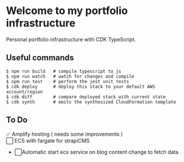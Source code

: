# Welcome to my portfolio infrastructure 

Personal portfolio infrastructure with CDK TypeScript.

## Useful commands
```
$ npm run build   # compile typescript to js
$ npm run watch   # watch for changes and compile
$ npm run test    # perform the jest unit tests
$ cdk deploy      # deploy this stack to your default AWS account/region
$ cdk diff        # compare deployed stack with current state
$ cdk synth       # emits the synthesized CloudFormation template
```


## To Do 
✅ Amplify hosting ( needs some improvements )  
⬜️ ECS with fargate for strapiCMS
- ⬜️Automatic start ecs service on blog content change to fetch data